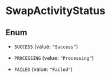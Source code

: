 

# SwapActivityStatus

## Enum


* `SUCCESS` (value: `"Success"`)

* `PROCESSING` (value: `"Processing"`)

* `FAILED` (value: `"Failed"`)



